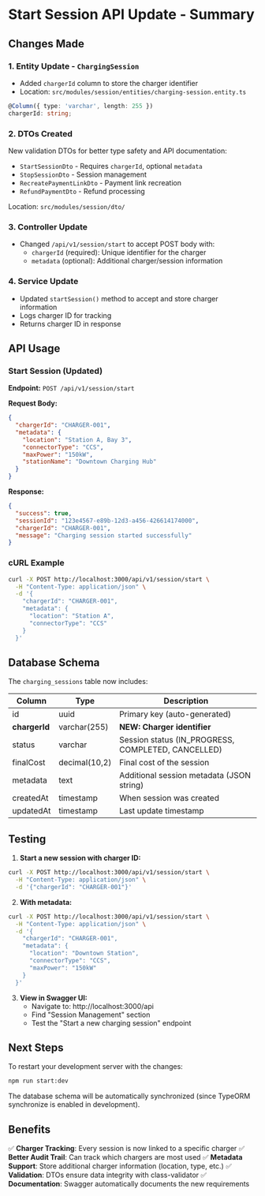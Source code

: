 # Start Session API Update - Summary

## Changes Made

### 1. **Entity Update** - `ChargingSession`

- Added `chargerId` column to store the charger identifier
- Location: `src/modules/session/entities/charging-session.entity.ts`

```typescript
@Column({ type: 'varchar', length: 255 })
chargerId: string;
```

### 2. **DTOs Created**

New validation DTOs for better type safety and API documentation:

- `StartSessionDto` - Requires `chargerId`, optional `metadata`
- `StopSessionDto` - Session management
- `RecreatePaymentLinkDto` - Payment link recreation
- `RefundPaymentDto` - Refund processing

Location: `src/modules/session/dto/`

### 3. **Controller Update**

- Changed `/api/v1/session/start` to accept POST body with:
  - `chargerId` (required): Unique identifier for the charger
  - `metadata` (optional): Additional charger/session information

### 4. **Service Update**

- Updated `startSession()` method to accept and store charger information
- Logs charger ID for tracking
- Returns charger ID in response

## API Usage

### Start Session (Updated)

**Endpoint:** `POST /api/v1/session/start`

**Request Body:**

```json
{
  "chargerId": "CHARGER-001",
  "metadata": {
    "location": "Station A, Bay 3",
    "connectorType": "CCS",
    "maxPower": "150kW",
    "stationName": "Downtown Charging Hub"
  }
}
```

**Response:**

```json
{
  "success": true,
  "sessionId": "123e4567-e89b-12d3-a456-426614174000",
  "chargerId": "CHARGER-001",
  "message": "Charging session started successfully"
}
```

### cURL Example

```bash
curl -X POST http://localhost:3000/api/v1/session/start \
  -H "Content-Type: application/json" \
  -d '{
    "chargerId": "CHARGER-001",
    "metadata": {
      "location": "Station A",
      "connectorType": "CCS"
    }
  }'
```

## Database Schema

The `charging_sessions` table now includes:

| Column        | Type          | Description                                        |
| ------------- | ------------- | -------------------------------------------------- |
| id            | uuid          | Primary key (auto-generated)                       |
| **chargerId** | varchar(255)  | **NEW: Charger identifier**                        |
| status        | varchar       | Session status (IN_PROGRESS, COMPLETED, CANCELLED) |
| finalCost     | decimal(10,2) | Final cost of the session                          |
| metadata      | text          | Additional session metadata (JSON string)          |
| createdAt     | timestamp     | When session was created                           |
| updatedAt     | timestamp     | Last update timestamp                              |

## Testing

1. **Start a new session with charger ID:**

```bash
curl -X POST http://localhost:3000/api/v1/session/start \
  -H "Content-Type: application/json" \
  -d '{"chargerId": "CHARGER-001"}'
```

2. **With metadata:**

```bash
curl -X POST http://localhost:3000/api/v1/session/start \
  -H "Content-Type: application/json" \
  -d '{
    "chargerId": "CHARGER-001",
    "metadata": {
      "location": "Downtown Station",
      "connectorType": "CCS",
      "maxPower": "150kW"
    }
  }'
```

3. **View in Swagger UI:**
   - Navigate to: http://localhost:3000/api
   - Find "Session Management" section
   - Test the "Start a new charging session" endpoint

## Next Steps

To restart your development server with the changes:

```bash
npm run start:dev
```

The database schema will be automatically synchronized (since TypeORM synchronize is enabled in development).

## Benefits

✅ **Charger Tracking**: Every session is now linked to a specific charger
✅ **Better Audit Trail**: Can track which chargers are most used
✅ **Metadata Support**: Store additional charger information (location, type, etc.)
✅ **Validation**: DTOs ensure data integrity with class-validator
✅ **Documentation**: Swagger automatically documents the new requirements
